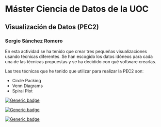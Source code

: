 # Máster Ciencia de Datos de la UOC 
## Visualización de Datos (PEC2)
### Sergio Sánchez Romero

En esta actividad se ha tenido que crear tres pequeñas visualizaciones usando técnicas diferentes. Se han escogido los datos idóneos para cada una de las técnicas propuestas y se ha decidido con qué software crearlas.

Las tres técnicas que he tenido que utilizar para realizar la PEC2 son:

- Circle Packing
- Venn Diagrams
- Spiral Plot


[![Generic badge](https://img.shields.io/badge/CIRCLE_PACKING-Flourish-blue.svg)](https://public.flourish.studio/visualisation/15639892/)




[![Generic badge](https://img.shields.io/badge/VENN_DIAGRAM-Tableau-blue.svg)](https://shields.io/)



[![Generic badge](https://img.shields.io/badge/SPIRAL_PLOT-Tableau-blue.svg)](https://shields.io/)
